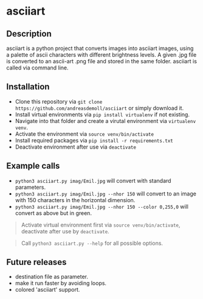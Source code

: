 asciiart
========

Description
-----------
asciiart is a python project that converts images into asciiart images, using a palette of ascii characters with different brightness levels.
A given .jpg file is converted to an ascii-art .png file and stored in the same folder. asciiart is called via command line.

Installation
------------
* Clone this repository via `git clone https://github.com/andreasdemoll/asciiart` or simply download it.
* Install virtual environments via `pip install virtualenv` if not existing.
* Navigate into that folder and create a virutal environment via `virtualenv venv`.
* Activate the environment via `source venv/bin/activate`
* Install required packages via `pip install -r requirements.txt`
* Deactivate environment after use via `deactivate`

Example calls
-------------
* `python3 asciiart.py imag/Emil.jpg` will convert with standard parameters.
* `python3 asciiart.py imag/Emil.jpg --nhor 150` will convert to an image with 150 characters in the horizontal dimension.
* `python3 asciiart.py imag/Emil.jpg --nhor 150 --color 0,255,0` will convert as above but in green.

> Activate virtual environment first via `source venv/bin/activate`, deactivate after use by `deactivate`.

> Call `python3 asciiart.py --help` for all possible options.

Future releases
---------------
* destination file as parameter.
* make it run faster by avoiding loops.
* colored 'asciiart' support.